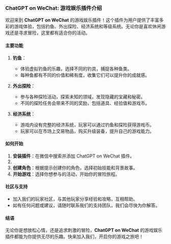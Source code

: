 ### ChatGPT on WeChat: 游戏娱乐插件介绍

欢迎来到 **ChatGPT on WeChat** 的游戏娱乐插件！这个插件为用户提供了丰富多彩的游戏体验，包括钓鱼、外出探险、经济系统和等级系统。无论你是喜欢休闲游戏还是寻求冒险，这里都有适合你的活动。

#### 主要功能

1. **钓鱼**：
   - 体验虚拟钓鱼的乐趣，选择不同的钓具，捕捉各种鱼类。
   - 每种鱼都有不同的价值和稀有度，收集它们可以提升你的成就感。

2. **外出探险**：
   - 参与各种探险活动，探索未知的领域，发现隐藏的宝藏和秘密。
   - 不同的探险任务会带来不同的奖励，包括道具、经验值和游戏币。

3. **经济系统**：
   - 游戏内设有完整的经济系统，玩家可以通过钓鱼和探险获得游戏币。
   - 玩家可以在市场上交易物品，购买升级装备，提升自己的游戏能力。


#### 如何开始

1. **安装插件**：在微信中搜索并添加 ChatGPT on WeChat 插件。
2. 
3. **创建角色**：根据提示创建你的角色，选择初始技能和背景故事。
4. **开始游戏**：选择你想参与的活动，开始你的冒险旅程。

#### 社区与支持

- 加入我们的玩家社区，与其他玩家分享经验和攻略，互相帮助。
- 如有任何问题或建议，请随时联系我们的支持团队，我们会尽快为你解答。

#### 结语

无论你是想放松心情，还是追求刺激的冒险，**ChatGPT on WeChat** 的游戏娱乐插件都能为你提供无尽的乐趣。快来加入我们，开启你的游戏之旅吧！

